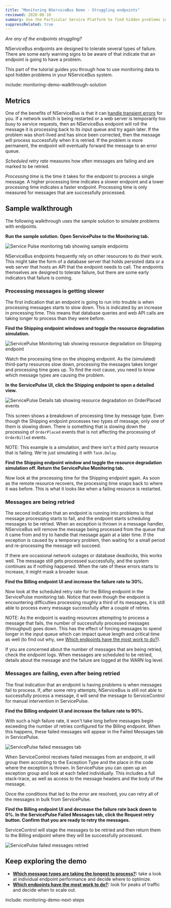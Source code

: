 ```yaml
---
title: "Monitoring NServiceBus Demo - Struggling endpoints"
reviewed: 2020-08-10
summary: Use the Particular Service Platform to find hidden problems in your solution.
suppressRelated: true
---
```


_Are any of the endpoints struggling?_

NServiceBus endpoints are designed to tolerate several types of failure. There are some early warning signs to be aware of that indicate that an endpoint is going to have a problem.

This part of the tutorial guides you through how to use monitoring data to spot hidden problems in your NServiceBus system.

include: monitoring-demo-walkthrough-solution


## Metrics

One of the benefits of NServiceBus is that it can [handle transient errors](https://particular.net/blog/but-all-my-errors-are-severe) for you. If a network switch is being restarted or a web server is temporarily too busy to service requests, then an NServiceBus endpoint will roll the message it is processing back to its input queue and try again later. If the problem was short-lived and has since been corrected, then the message will process successfully when it is retried. If the problem is more permanent, the endpoint will eventually forward the message to an error queue.

_Scheduled retry rate_ measures how often messages are failing and are marked to be retried. 

_Processing time_ is the time it takes for the endpoint to process a single message. A higher processing time indicates a slower endpoint and a lower processing time indicates a faster endpoint. Processing time is only measured for messages that are successfully processed.


## Sample walkthrough

The following walkthrough uses the sample solution to simulate problems with endpoints.

**Run the sample solution. Open ServicePulse to the Monitoring tab.**

![Service Pulse monitoring tab showing sample endpoints](servicepulse-monitoring-tab-sample-low-throughput.png)

NServiceBus endpoints frequently rely on other resources to do their work. This might take the form of a database server that holds persisted data or a web server that hosts an API that the endpoint needs to call. The endpoints themselves are designed to tolerate failure, but there are some early indicators that failure is coming.


### Processing messages is getting slower

The first indication that an endpoint is going to run into trouble is when processing messages starts to slow down. This is indicated by an increase in processing time. This means that database queries and web API calls are taking longer to process than they were before.

**Find the Shipping endpoint windows and toggle the resource degradation simulation.**

![ServicePulse Monitoring tab showing resource degradation on Shipping endpoint](servicepulse-monitoring-tab-resource-degradation.png)

Watch the processing time on the shipping endpoint. As the (simulated) third-party resources slow down, processing the messages takes longer and processing time goes up. To find the root cause, you need to know which message types are causing the problem.

**In the ServicePulse UI, click the Shipping endpoint to open a detailed view.**

![ServicePulse Details tab showing resource degradation on OrderPlaced events](servicepulse-monitoring-details-resource-degradation.png)

This screen shows a breakdown of processing time by message type. Even though the Shipping endpoint processes two types of message, only one of them is slowing down. There is something that is slowing down the processing of `OrderPlaced` events that is not affecting the processing of `OrderBilled` events.

NOTE: This example is a simulation, and there isn't a third party resource that is failing.  We're just simulating it with `Task.Delay`. 

**Find the Shipping endpoint window and toggle the resource degradation simulation off. Return the ServicePulse Monitoring tab.**

Now look at the processing time for the Shipping endpoint again. As soon as the remote resource recovers, the processing time snaps back to where it was before. This is what it looks like when a failing resource is restarted. 


### Messages are being retried

The second indication that an endpoint is running into problems is that message processing starts to fail, and the endpoint starts scheduling messages to be retried. When an exception is thrown in a message handler, NServiceBus will remove the message being processed from the queue that it came from and try to handle that message again at a later time. If the exception is caused by a temporary problem, then waiting for a small period and re-processing the message will succeed.

If there are occasional network outages or database deadlocks, this works well. The message still gets processed successfully, and the system continues as if nothing happened. When the rate of these errors starts to increase, it might mask a broader issue.

**Find the Billing endpoint UI and increase the failure rate to 30%.**

Now look at the scheduled retry rate for the Billing endpoint in the ServicePulse monitoring tab. Notice that even though the endpoint is encountering difficulties processing roughly a third of its messages, it is still able to process every message successfully after a couple of retries. 

NOTE: As the endpoint is wasting resources attempting to process a message that fails, the number of successfully processed messages (throughput) goes down. This has the effect of forcing messages to spend longer in the input queue which can impact queue length and critical time as well (to find out why, see [Which endpoints have the most work to do?](./walkthrough-2.md)).

If you are concerned about the number of messages that are being retried, check the endpoint logs. When messages are scheduled to be retried, details about the message and the failure are logged at the WARN log level.


### Messages are failing, even after being retried

The final indication that an endpoint is having problems is when messages fail to process. If, after some retry attempts, NServiceBus is still not able to successfully process a message, it will send the message to ServiceControl for manual intervention in ServicePulse.

**Find the Billing endpoint UI and increase the failure rate to 90%.**

With such a high failure rate, it won't take long before messages begin exceeding the number of retries configured for the Billing endpoint. When this happens, these failed messages will appear in the Failed Messages tab in ServicePulse.

![ServicePulse failed messages tab](servicepulse-failed-messages.png)

When ServiceControl receives failed messages from an endpoint, it will group them according to the Exception Type and the place in the code where the exception is thrown. In ServicePulse you can open up an exception group and look at each failed individually. This includes a full stack-trace, as well as access to the message headers and the body of the message.

Once the conditions that led to the error are resolved, you can retry all of the messages in bulk from ServicePulse.

**Find the Billing endpoint UI and decrease the failure rate back down to 0%. In the ServicePulse Failed Messages tab, click the Request retry button. Confirm that you are ready to retry the messages.**

ServiceControl will stage the messages to be retried and then return them to the Billing endpoint where they will be successfully processed.

![ServicePulse failed messages retried](servicepulse-failed-messages-retried.png)


## Keep exploring the demo

- **[Which message types are taking the longest to process?](./walkthrough-1.md):** take a look at individual endpoint performance and decide where to optimize.
- **[Which endpoints have the most work to do?](./walkthrough-2.md):** look for peaks of traffic and decide when to scale out.

include: monitoring-demo-next-steps
